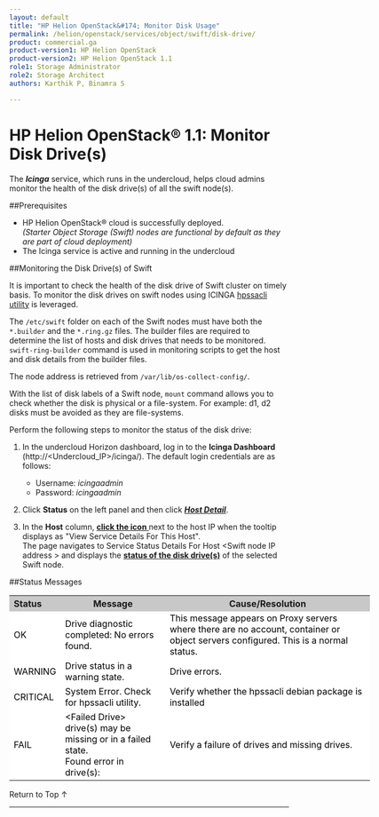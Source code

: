 ```yaml
---
layout: default
title: "HP Helion OpenStack&#174; Monitor Disk Usage"
permalink: /helion/openstack/services/object/swift/disk-drive/
product: commercial.ga
product-version1: HP Helion OpenStack
product-version2: HP Helion OpenStack 1.1
role1: Storage Administrator
role2: Storage Architect
authors: Karthik P, Binamra S

---
```

<!--UNDER REVISION-->

<script>

function PageRefresh {
onLoad="window.refresh"
}

PageRefresh();

</script>

<!--
<p style="font-size: small;"> <a href="/helion/openstack/services/object/overview/">&#9664; PREV</a> | <a href="/helion/openstack/services/overview/">&#9650; UP</a> | <a href=" /helion/openstack/services/swift/deployment/"> NEXT &#9654</a> </p>-->


# HP Helion OpenStack&#174; 1.1: Monitor Disk Drive(s) 

The ***Icinga*** service, which runs in the undercloud, helps cloud admins monitor the health of the disk drive(s) of all the swift node(s).


##Prerequisites

* HP Helion OpenStack&#174; cloud is successfully deployed. <br> *(Starter Object Storage (Swift) nodes are functional by default as they are part of cloud deployment)*
* The Icinga service is active and running in the undercloud


##Monitoring the Disk Drive(s) of Swift

It is important to check the health of the disk drive of Swift cluster on timely basis. To monitor the disk drives on swift nodes using ICINGA [hpssacli utility](/helion/openstack/services/swift/diagnosis-disk-health/hpssacli/) is leveraged.

The `/etc/swift` folder on each of the Swift nodes must have both the `*.builder` and the 
`*.ring.gz` files. The builder files are required to determine the list of hosts and disk drives that needs to be monitored. `swift-ring-builder` command is used in monitoring scripts to get the host and disk details from the builder files. 

The node address is retrieved from `/var/lib/os-collect-config/`. 

With the list of disk labels of a Swift node, `mount` command allows you to check whether the disk is physical or a file-system. For example: d1, d2 disks must be avoided as they are file-systems.

Perform the following steps to monitor the status of the disk drive:

1. In the undercloud Horizon dashboard, log in to the **Icinga Dashboard** (http://&lt;Undercloud_IP&gt;/icinga/). The default login credentials are as follows:
		
    * Username: *icingaadmin*
	* Password: *icingaadmin* 

2. Click **Status** on the left panel and then click 
<a href="javascript:window.open('/content/documentation/media/icinga_host-details.png','_blank','toolbar=no,menubar=no,resizable=yes,scrollbars=yes')"><b><i>Host Detail</i></b><!---(opens in a new window)----></a>.

3. In the **Host** column, <a href="javascript:window.open('/content/documentation/media/swift_icinga_view-details.png','_blank','toolbar=no,menubar=no,resizable=yes,scrollbars=yes')"><b>click the icon</b><!--- (opens in a new window)---> </a> next to the host IP when the tooltip displays as "View Service Details For This Host". <br>
The page navigates to Service Status Details For Host &lt;Swift node IP address &gt; and displays the <a href="javascript:window.open('/content/documentation/media/swift_icinga-disk-monitoring.png','_blank','toolbar=no,menubar=no,resizable=yes,scrollbars=yes')"><b>status of the disk drive(s)</b><!--- (opens in a new window)---></a> of the selected Swift node.


##Status Messages

<table style="text-align: left; vertical-align: top; width:650px;">
<tr style="background-color: #C8C8C8;">
	<th>Status</th>
	<th><center>Message</center></th>
    <th><center>Cause/Resolution</center></th>
</tr>
<tr style="background-color: white; color: black;">
	<td>OK</td>
	<td>Drive diagnostic completed: No errors found.</td>
    <td> This message appears on Proxy servers where there are no account, container or object servers configured. This is a normal status.</td>
</tr>
<tr style="background-color: white; color: black;">
	<td>WARNING </td>
	<td>Drive status in a warning state. </td>
    <td>Drive errors.</td>
</tr>
<tr style="background-color: white; color: black;">
	<td>CRITICAL </td>
	<td>System Error. Check for hpssacli utility. </td>
    <td>Verify whether the hpssacli debian package is installed</td></tr>
<tr style="background-color: white; color: black;">
	<td>FAIL </td>
	<td>&lt;Failed Drive&gt; drive(s)  may be missing or in a failed state. <br>                         Found error in drive(s): <drive slot and location> </td>
    <td>Verify a failure of drives and missing drives.</td>
</table>

<a href="#top" style="padding:14px 0px 14px 0px; text-decoration: none;"> Return to Top &#8593; </a>

----

 



